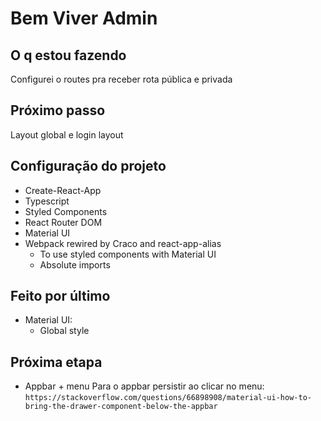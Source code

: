 # Bem Viver Admin

## O q estou fazendo

Configurei o routes pra receber rota pública e privada

## Próximo passo

Layout global e login layout

## Configuração do projeto

- Create-React-App
- Typescript
- Styled Components
- React Router DOM
- Material UI
- Webpack rewired by Craco and react-app-alias
  - To use styled components with Material UI
  - Absolute imports

## Feito por último

- Material UI:
  - Global style

## Próxima etapa

- Appbar + menu
  Para o appbar persistir ao clicar no menu:
  `https://stackoverflow.com/questions/66898908/material-ui-how-to-bring-the-drawer-component-below-the-appbar`
